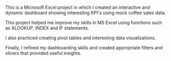 This is a Microsoft Excel project in which I created an interactive and dynamic dashboard showing interesting KPI's using mock coffee sales data.

This project helped me improve my skills in MS Excel using functions such as XLOOKUP, INDEX and IF statements. 

I also practiced creating pivot tables and interesting data visualizations. 

Finally, I refined my dashboarding skills and created appropriate filters and slicers that provided useful insights.
